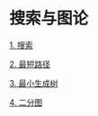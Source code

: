 # 搜索与图论

[1. 搜索](<1. 搜索/1. 搜索.md> "1. 搜索")

[2. 最短路径](<2. 最短路径/2. 最短路径.md> "2. 最短路径")

[3. 最小生成树](<3. 最小生成树/3. 最小生成树.md> "3. 最小生成树")

[4. 二分图](<4. 二分图/4. 二分图.md> "4. 二分图")
